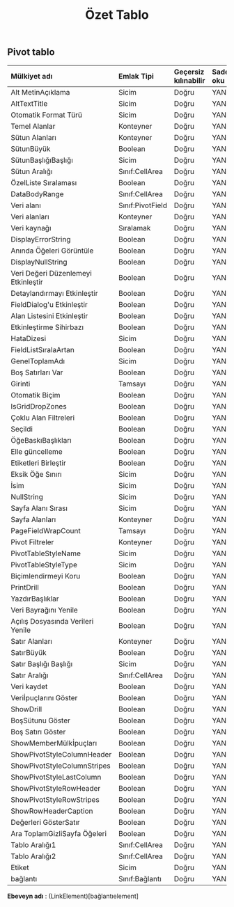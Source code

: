 ﻿---
title: Özet Tablo
second_title: Aspose.Cells Cloud Documen
type: docs
url: /tr/specification/model/pivottable/
description: "Aspose.Cells Bulut modeli spesifikasyonu: PivotTable. Açma, oluşturma, düzenleme, bölme, birleştirme, karşılaştırma ve dönüştürme gibi özelliklerle Excel ve diğer elektronik tablo belgelerini zahmetsizce yönetin"
weight: 50
---
## **Pivot tablo**

 

| Mülkiyet adı| Emlak Tipi| Geçersiz kılınabilir| Sadece oku| Varsayılan değer| Tanım|
|:- |:- |:- |:- |:- |:- |
| Alt MetinAçıklama| Sicim| Doğru| YANLIŞ|||
| AltTextTitle| Sicim| Doğru| YANLIŞ|||
| Otomatik Format Türü| Sicim| Doğru| YANLIŞ|||
| Temel Alanlar| Konteyner| Doğru| YANLIŞ|||
| Sütun Alanları| Konteyner| Doğru| YANLIŞ|||
| SütunBüyük| Boolean| Doğru| YANLIŞ|||
| SütunBaşlığıBaşlığı| Sicim| Doğru| YANLIŞ|||
| Sütun Aralığı| Sınıf:CellArea| Doğru| YANLIŞ|||
| ÖzelListe Sıralaması| Boolean| Doğru| YANLIŞ|||
| DataBodyRange| Sınıf:CellArea| Doğru| YANLIŞ|||
| Veri alanı| Sınıf:PivotField| Doğru| YANLIŞ|||
| Veri alanları| Konteyner| Doğru| YANLIŞ|||
| Veri kaynağı|Sıralamak<String> | Doğru| YANLIŞ|||
| DisplayErrorString| Boolean| Doğru| YANLIŞ|||
| Anında Öğeleri Görüntüle| Boolean| Doğru| YANLIŞ|||
| DisplayNullString| Boolean| Doğru| YANLIŞ|||
| Veri Değeri Düzenlemeyi Etkinleştir| Boolean| Doğru| YANLIŞ|||
| Detaylandırmayı Etkinleştir| Boolean| Doğru| YANLIŞ|||
| FieldDialog'u Etkinleştir| Boolean| Doğru| YANLIŞ|||
|Alan Listesini Etkinleştir| Boolean| Doğru| YANLIŞ|||
| Etkinleştirme Sihirbazı| Boolean| Doğru| YANLIŞ|||
| HataDizesi| Sicim| Doğru| YANLIŞ|||
| FieldListSıralaArtan| Boolean| Doğru| YANLIŞ|||
| GenelToplamAdı| Sicim| Doğru| YANLIŞ|||
| Boş Satırları Var| Boolean| Doğru| YANLIŞ|||
| Girinti| Tamsayı| Doğru| YANLIŞ|||
| Otomatik Biçim| Boolean| Doğru| YANLIŞ|||
| IsGridDropZones| Boolean| Doğru| YANLIŞ|||
| Çoklu Alan Filtreleri| Boolean| Doğru| YANLIŞ|||
| Seçildi| Boolean| Doğru| YANLIŞ|||
| ÖğeBaskıBaşlıkları| Boolean| Doğru| YANLIŞ|||
| Elle güncelleme| Boolean| Doğru| YANLIŞ|||
| Etiketleri Birleştir| Boolean| Doğru| YANLIŞ|||
| Eksik Öğe Sınırı| Sicim| Doğru| YANLIŞ|||
| İsim| Sicim| Doğru| YANLIŞ|||
| NullString| Sicim| Doğru| YANLIŞ|||
| Sayfa Alanı Sırası| Sicim| Doğru| YANLIŞ|||
| Sayfa Alanları| Konteyner| Doğru| YANLIŞ|||
| PageFieldWrapCount| Tamsayı| Doğru| YANLIŞ|||
| Pivot Filtreler| Konteyner| Doğru| YANLIŞ|||
| PivotTableStyleName| Sicim| Doğru| YANLIŞ|||
| PivotTableStyleType| Sicim| Doğru| YANLIŞ|||
| Biçimlendirmeyi Koru| Boolean| Doğru| YANLIŞ|||
| PrintDrill| Boolean| Doğru| YANLIŞ|||
| YazdırBaşlıklar| Boolean| Doğru| YANLIŞ|||
| Veri Bayrağını Yenile| Boolean| Doğru| YANLIŞ|||
| Açılış Dosyasında Verileri Yenile| Boolean| Doğru| YANLIŞ|||
| Satır Alanları| Konteyner| Doğru| YANLIŞ|||
| SatırBüyük| Boolean| Doğru| YANLIŞ|||
| Satır Başlığı Başlığı| Sicim| Doğru| YANLIŞ|||
| Satır Aralığı| Sınıf:CellArea| Doğru| YANLIŞ|||
| Veri kaydet| Boolean| Doğru| YANLIŞ|||
| Veriİpuçlarını Göster| Boolean| Doğru| YANLIŞ|||
| ShowDrill| Boolean| Doğru| YANLIŞ|||
| BoşSütunu Göster| Boolean| Doğru| YANLIŞ|||
| Boş Satırı Göster| Boolean| Doğru| YANLIŞ|||
| ShowMemberMülkİpuçları| Boolean| Doğru| YANLIŞ|||
| ShowPivotStyleColumnHeader| Boolean| Doğru| YANLIŞ|||
| ShowPivotStyleColumnStripes| Boolean| Doğru| YANLIŞ|||
| ShowPivotStyleLastColumn| Boolean| Doğru| YANLIŞ|||
| ShowPivotStyleRowHeader| Boolean| Doğru| YANLIŞ|||
| ShowPivotStyleRowStripes| Boolean| Doğru| YANLIŞ|||
| ShowRowHeaderCaption| Boolean| Doğru| YANLIŞ|||
| Değerleri GösterSatır| Boolean| Doğru| YANLIŞ|||
| Ara ToplamGizliSayfa Öğeleri| Boolean| Doğru| YANLIŞ|||
| Tablo Aralığı1| Sınıf:CellArea| Doğru| YANLIŞ|||
|Tablo Aralığı2| Sınıf:CellArea| Doğru| YANLIŞ|||
| Etiket| Sicim| Doğru| YANLIŞ|||
| bağlantı| Sınıf:Bağlantı| Doğru| YANLIŞ|||

**Ebeveyn adı** : (LinkElement)[bağlantıelement]